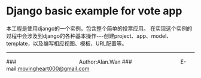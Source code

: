 Django basic example for vote app
===========================
本工程是使用django的一个实例，包含整个简单的投票应用。
在实现这个实例的过程中会涉及到django的各种基本操作---创建project、app、model、template，以及编写相应视图、模板、URL配置等。

****
###　　　　　　　　　　　　Author:Alan.Wan
###　　　　　　　　　 E-mail:movingheart000@gmail.com
